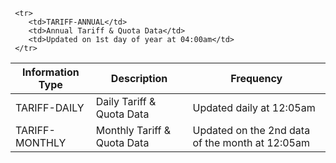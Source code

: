 <table>
   <thead>
     <tr>
        <th>Information Type</th>
        <th>Description</th>
        <th>Frequency</th>
     </tr>
   </thead>
   <tbody>
     <tr>
        <td>TARIFF-DAILY</td>
        <td>Daily Tariff & Quota Data</td>
        <td>Updated daily at 12:05am</td>
     </tr>
     <tr>
       <td>TARIFF-MONTHLY</td>
       <td>Monthly Tariff & Quota Data</td>
       <td>Updated on the 2nd data of the month at 12:05am</td>
     </tr>

     <tr>
        <td>TARIFF-ANNUAL</td>
        <td>Annual Tariff & Quota Data</td>
        <td>Updated on 1st day of year at 04:00am</td>
     </tr>
   </tbody>
</table>